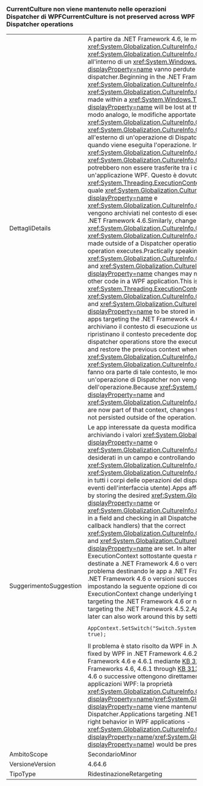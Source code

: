 ### <a name="currentculture-is-not-preserved-across-wpf-dispatcher-operations"></a><span data-ttu-id="21bc9-101">CurrentCulture non viene mantenuto nelle operazioni Dispatcher di WPF</span><span class="sxs-lookup"><span data-stu-id="21bc9-101">CurrentCulture is not preserved across WPF Dispatcher operations</span></span>

|   |   |
|---|---|
|<span data-ttu-id="21bc9-102">Dettagli</span><span class="sxs-lookup"><span data-stu-id="21bc9-102">Details</span></span>|<span data-ttu-id="21bc9-103">A partire da .NET Framework 4.6, le modifiche apportate a <xref:System.Globalization.CultureInfo.CurrentCulture?displayProperty=name> o <xref:System.Globalization.CultureInfo.CurrentUICulture?displayProperty=name> all'interno di un <xref:System.Windows.Threading.Dispatcher?displayProperty=name> vanno perdute al termine dell'operazione del dispatcher.</span><span class="sxs-lookup"><span data-stu-id="21bc9-103">Beginning in the .NET Framework 4.6, changes to <xref:System.Globalization.CultureInfo.CurrentCulture?displayProperty=name> or <xref:System.Globalization.CultureInfo.CurrentUICulture?displayProperty=name> made within a <xref:System.Windows.Threading.Dispatcher?displayProperty=name> will be lost at the end of that dispatcher operation.</span></span> <span data-ttu-id="21bc9-104">In modo analogo, le modifiche apportate a <xref:System.Globalization.CultureInfo.CurrentCulture?displayProperty=name> o <xref:System.Globalization.CultureInfo.CurrentUICulture?displayProperty=name> all'esterno di un'operazione di Dispatcher potrebbero non essere disponibili quando viene eseguita l'operazione. In pratica, ciò significa che le modifiche <xref:System.Globalization.CultureInfo.CurrentCulture?displayProperty=name> e <xref:System.Globalization.CultureInfo.CurrentUICulture?displayProperty=name> potrebbero non essere trasferite tra i callback UI di WPF e altro codice in un'applicazione WPF. Questo è dovuto a una modifica in <xref:System.Threading.ExecutionContext?displayProperty=name> in seguito alla quale <xref:System.Globalization.CultureInfo.CurrentCulture?displayProperty=name> e <xref:System.Globalization.CultureInfo.CurrentUICulture?displayProperty=name> vengono archiviati nel contesto di esecuzione a partire dalle app destinate a .NET Framework 4.6.</span><span class="sxs-lookup"><span data-stu-id="21bc9-104">Similarly, changes to <xref:System.Globalization.CultureInfo.CurrentCulture?displayProperty=name> or <xref:System.Globalization.CultureInfo.CurrentUICulture?displayProperty=name> made outside of a Dispatcher operation may not be reflected when that operation executes.Practically speaking, this means that <xref:System.Globalization.CultureInfo.CurrentCulture?displayProperty=name> and <xref:System.Globalization.CultureInfo.CurrentUICulture?displayProperty=name> changes may not flow between WPF UI callbacks and other code in a WPF application.This is due to a change in <xref:System.Threading.ExecutionContext?displayProperty=name> that causes <xref:System.Globalization.CultureInfo.CurrentCulture?displayProperty=name> and <xref:System.Globalization.CultureInfo.CurrentUICulture?displayProperty=name> to be stored in the execution context beginning with apps targeting the .NET Framework 4.6.</span></span> <span data-ttu-id="21bc9-105">Le operazioni del dispatcher WPF archiviano il contesto di esecuzione usato per avviare l'operazione e ripristinano il contesto precedente dopo il completamento dell'operazione.</span><span class="sxs-lookup"><span data-stu-id="21bc9-105">WPF dispatcher operations store the execution context used to begin the operation and restore the previous context when the operation is completed.</span></span> <span data-ttu-id="21bc9-106">Dato che <xref:System.Globalization.CultureInfo.CurrentCulture?displayProperty=name> e <xref:System.Globalization.CultureInfo.CurrentUICulture?displayProperty=name> fanno ora parte di tale contesto, le modifiche di questi elementi all'interno di un'operazione di Dispatcher non vengono mantenute all'esterno dell'operazione.</span><span class="sxs-lookup"><span data-stu-id="21bc9-106">Because <xref:System.Globalization.CultureInfo.CurrentCulture?displayProperty=name> and <xref:System.Globalization.CultureInfo.CurrentUICulture?displayProperty=name> are now part of that context, changes to them within a dispatcher operation are not persisted outside of the operation.</span></span>|
|<span data-ttu-id="21bc9-107">Suggerimento</span><span class="sxs-lookup"><span data-stu-id="21bc9-107">Suggestion</span></span>|<span data-ttu-id="21bc9-108">Le app interessate da questa modifica possono risolvere il problema archiviando i valori <xref:System.Globalization.CultureInfo.CurrentCulture?displayProperty=name> o <xref:System.Globalization.CultureInfo.CurrentUICulture?displayProperty=name> desiderati in un campo e controllando che siano impostati i valori corretti di <xref:System.Globalization.CultureInfo.CurrentCulture?displayProperty=name> e <xref:System.Globalization.CultureInfo.CurrentUICulture?displayProperty=name> in tutti i corpi delle operazioni del dispatcher (inclusi i gestori di callback degli eventi dell'interfaccia utente).</span><span class="sxs-lookup"><span data-stu-id="21bc9-108">Apps affected by this change may work around it by storing the desired <xref:System.Globalization.CultureInfo.CurrentCulture?displayProperty=name> or <xref:System.Globalization.CultureInfo.CurrentUICulture?displayProperty=name> in a field and checking in all Dispatcher operation bodies (including UI event callback handlers) that the correct <xref:System.Globalization.CultureInfo.CurrentCulture?displayProperty=name> and <xref:System.Globalization.CultureInfo.CurrentUICulture?displayProperty=name> are set.</span></span> <span data-ttu-id="21bc9-109">In alternativa, dato che la modifica di ExecutionContext sottostante questa modifica WPF influisce solo sulle app destinate a .NET Framework 4.6 o versione successiva, è possibile evitare il problema destinando le app a .NET Framework 4.5.2. Anche le app destinate a .NET Framework 4.6 o versioni successive possono evitare il problema impostando la seguente opzione di compatibilità:</span><span class="sxs-lookup"><span data-stu-id="21bc9-109">Alternatively, because the ExecutionContext change underlying this WPF change only affects apps targeting the .NET Framework 4.6 or newer, this break can be avoided by targeting the .NET Framework 4.5.2.Apps that target .NET Framework 4.6 or later can also work around this by setting the following compatibility switch:</span></span><pre><code>AppContext.SetSwitch(&quot;Switch.System.Globalization.NoAsyncCurrentCulture&quot;, true);&#13;&#10;</code></pre><span data-ttu-id="21bc9-110">Il problema è stato risolto da WPF in .NET Framework 4.6.2.</span><span class="sxs-lookup"><span data-stu-id="21bc9-110">This issue has been fixed by WPF in .NET Framework 4.6.2.</span></span> <span data-ttu-id="21bc9-111">È stato risolto anche in .NET Framework 4.6 e 4.6.1 mediante [KB 3139549](https://support.microsoft.com/kb/3139549).</span><span class="sxs-lookup"><span data-stu-id="21bc9-111">It has also been fixed in .NET Frameworks 4.6, 4.6.1 through [KB 3139549](https://support.microsoft.com/kb/3139549).</span></span> <span data-ttu-id="21bc9-112">Le applicazioni destinate a .NET 4.6 o successive ottengono direttamente il comportamento corretto nelle applicazioni WPF: la proprietà <xref:System.Globalization.CultureInfo.CurrentCulture?displayProperty=name>/<xref:System.Globalization.CultureInfo.CurrentUICulture?displayProperty=name> viene mantenuta nelle operazioni Dispatcher.</span><span class="sxs-lookup"><span data-stu-id="21bc9-112">Applications targeting .NET 4.6 or later will automatically get the right behavior in WPF applications - <xref:System.Globalization.CultureInfo.CurrentCulture?displayProperty=name>/<xref:System.Globalization.CultureInfo.CurrentUICulture?displayProperty=name>) would be preserved across Dispatcher operations.</span></span>|
|<span data-ttu-id="21bc9-113">Ambito</span><span class="sxs-lookup"><span data-stu-id="21bc9-113">Scope</span></span>|<span data-ttu-id="21bc9-114">Secondario</span><span class="sxs-lookup"><span data-stu-id="21bc9-114">Minor</span></span>|
|<span data-ttu-id="21bc9-115">Versione</span><span class="sxs-lookup"><span data-stu-id="21bc9-115">Version</span></span>|<span data-ttu-id="21bc9-116">4.6</span><span class="sxs-lookup"><span data-stu-id="21bc9-116">4.6</span></span>|
|<span data-ttu-id="21bc9-117">Tipo</span><span class="sxs-lookup"><span data-stu-id="21bc9-117">Type</span></span>|<span data-ttu-id="21bc9-118">Ridestinazione</span><span class="sxs-lookup"><span data-stu-id="21bc9-118">Retargeting</span></span>|

